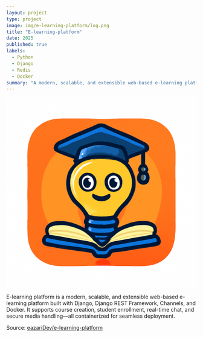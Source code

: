 ```yaml
---
layout: project
type: project
image: img/e-learning-platform/log.png
title: "E-learning-platform"
date: 2025
published: true
labels:
  - Python
  - Django
  - Redis
  - Docker
summary: "A modern, scalable, and extensible web-based e-learning platform built with Django."
---
```


<img class="img-fluid" src="../img/e-learning-platform/log.png">

E-learning platform is a modern, scalable, and extensible web-based e-learning platform built with Django, Django REST Framework, Channels, and Docker. It supports course creation, student enrollment, real-time chat, and secure media handling—all containerized for seamless deployment.

Source: <a href="https://github.com/eazariDev/e-learning-platform">eazariDev/e-learning-platform</a>
